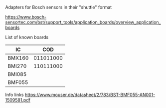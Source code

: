 Adapters for Bosch sensors in their "shuttle" format

https://www.bosch-sensortec.com/bst/support_tools/application_boards/overview_application_boards




List of known boards

|IC|COD|
|--|---|
|BMX160|011011000|
|BMI270|110111000|
|BMI085||
|BMF055||

Info links
https://www.mouser.de/datasheet/2/783/BST-BMF055-AN001-1509581.pdf

